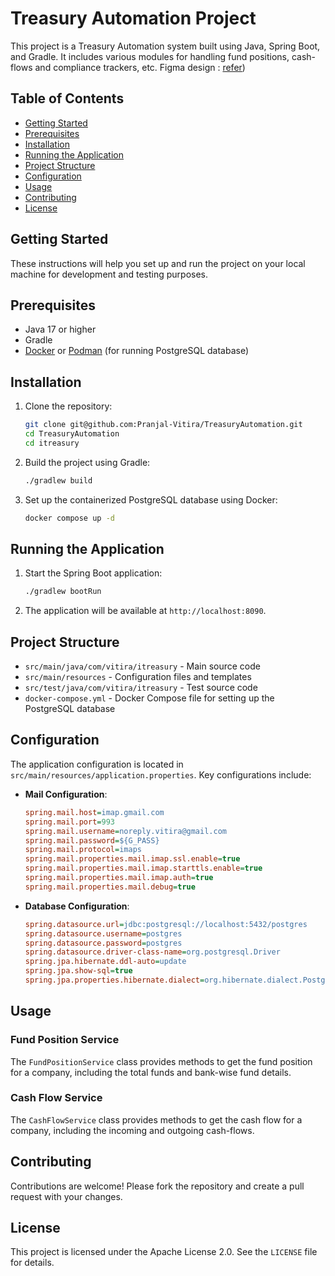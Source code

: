 # Treasury Automation Project

This project is a Treasury Automation system built using Java, Spring Boot, and Gradle. It includes various modules for handling fund positions, cash-flows and compliance trackers, etc.
Figma design : [refer](https://www.figma.com/proto/smSKk9KdqktPmV9h9bEMdq/i-Treasury-by-VITIRA---automating-treasury-operations?node-id=6-1609&p=f&t=PwKyXgkyCPQBzfD3-1&scaling=min-zoom&content-scaling=fixed&page-id=6%3A1096&starting-point-node-id=6%3A1609))

## Table of Contents

- [Getting Started](#getting-started)
- [Prerequisites](#prerequisites)
- [Installation](#installation)
- [Running the Application](#running-the-application)
- [Project Structure](#project-structure)
- [Configuration](#configuration)
- [Usage](#usage)
- [Contributing](#contributing)
- [License](#license)

## Getting Started

These instructions will help you set up and run the project on your local machine for development and testing purposes.

## Prerequisites

- Java 17 or higher
- Gradle
- [Docker](https://www.docker.com/products/docker-desktop/) or [Podman](https://podman-desktop.io/) (for running PostgreSQL database)

## Installation

1. Clone the repository:
    ```sh
    git clone git@github.com:Pranjal-Vitira/TreasuryAutomation.git
    cd TreasuryAutomation
    cd itreasury
    ```

2. Build the project using Gradle:
    ```sh
    ./gradlew build
    ```

3. Set up the containerized PostgreSQL database using Docker:
    ```sh
    docker compose up -d
    ```

## Running the Application

1. Start the Spring Boot application:
    ```sh
    ./gradlew bootRun
    ```

2. The application will be available at `http://localhost:8090`.

## Project Structure

- `src/main/java/com/vitira/itreasury` - Main source code
- `src/main/resources` - Configuration files and templates
- `src/test/java/com/vitira/itreasury` - Test source code
- `docker-compose.yml` - Docker Compose file for setting up the PostgreSQL database

## Configuration

The application configuration is located in `src/main/resources/application.properties`. Key configurations include:

- **Mail Configuration**:
    ```ini
    spring.mail.host=imap.gmail.com
    spring.mail.port=993
    spring.mail.username=noreply.vitira@gmail.com
    spring.mail.password=${G_PASS}
    spring.mail.protocol=imaps
    spring.mail.properties.mail.imap.ssl.enable=true
    spring.mail.properties.mail.imap.starttls.enable=true
    spring.mail.properties.mail.imap.auth=true
    spring.mail.properties.mail.debug=true
    ```

- **Database Configuration**:
    ```ini
    spring.datasource.url=jdbc:postgresql://localhost:5432/postgres
    spring.datasource.username=postgres
    spring.datasource.password=postgres
    spring.datasource.driver-class-name=org.postgresql.Driver
    spring.jpa.hibernate.ddl-auto=update
    spring.jpa.show-sql=true
    spring.jpa.properties.hibernate.dialect=org.hibernate.dialect.PostgreSQLDialect
    ```

## Usage

### Fund Position Service

The `FundPositionService` class provides methods to get the fund position for a company, including the total funds and bank-wise fund details.

### Cash Flow Service

The `CashFlowService` class provides methods to get the cash flow for a company, including the incoming and outgoing cash-flows.

## Contributing

Contributions are welcome! Please fork the repository and create a pull request with your changes.

## License

This project is licensed under the Apache License 2.0. See the `LICENSE` file for details.
